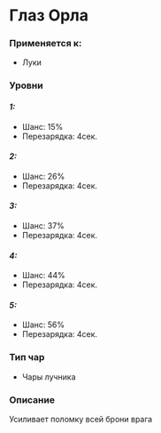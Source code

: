 # Глаз Орла

### Применяется к:

* Луки

### Уровни

#### _1:_&#x20;

* Шанс: 15%
* Перезарядка:  4сек.

#### _2:_

* Шанс: 26%
* Перезарядка:  4сек.&#x20;

#### _3:_&#x20;

* Шанс: 37%
* Перезарядка:  4сек.

#### _4:_

* Шанс: 44%
* Перезарядка:  4сек.

#### _5:_

* Шанс: 56%
* Перезарядка:  4сек.&#x20;

&#x20;

### Тип чар

* Чары лучника

### Описание&#x20;

Усиливает поломку всей брони врага
